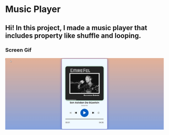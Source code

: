 <h1> Music Player </h1>

<h2>Hi! In this project, I made a music player that includes property like shuffle and looping.</h2>

<h3>Screen Gif</h3>

![](mp3.gif)